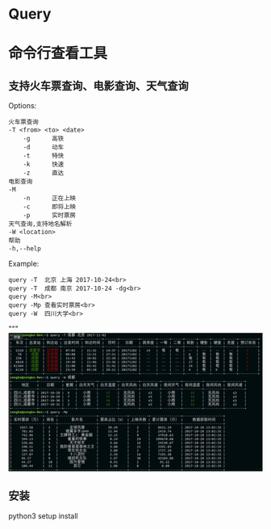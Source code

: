 # Query

命令行查看工具
======
支持火车票查询、电影查询、天气查询<br>
------
Options:<br>
    
    火车票查询
    -T <from> <to> <date> 
        -g      高铁
        -d      动车
        -t      特快
        -k      快速
        -z      直达
    电影查询
    -M          
        -n      正在上映
        -c      即将上映
        -p      实时票房
    天气查询,支持地名解析
    -W <location>
    帮助
    -h,--help   


Example:

    query -T  北京 上海 2017-10-24<br>
    query -T  成都 南京 2017-10-24 -dg<br>
    query -M<br>
    query -Mp 查看实时票房<br>
    query -W  四川大学<br>
"""
 ![image](https://github.com/zengke123/Query/raw/master/image/info.png)
 
 安装
 ------
 python3 setup install
 










